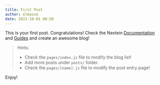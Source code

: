 ```yaml
---
title: First Post
author: elmasse
date: 2022-10-01 08:50
---
```


This is your first post. Congratulations! Check the Nextein [Documentation](https://nextein.elmasse.io/docs) and [Guides](https://nextein.elmasse.io/guides) and create an awesome blog!

> Hints:
> - Check the `pages/index.js` file to modify the blog list! 
> - Add more posts under `posts/` folder.
> - Check the `pages/[name].js` file to modify the post entry page!

Enjoy!
